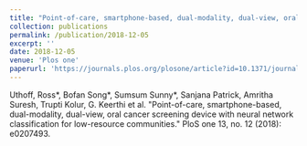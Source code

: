 ```yaml
---
title: "Point-of-care, smartphone-based, dual-modality, dual-view, oral cancer screening device with neural network classification for low-resource communities"
collection: publications
permalink: /publication/2018-12-05
excerpt: ''
date: 2018-12-05
venue: 'Plos one'
paperurl: 'https://journals.plos.org/plosone/article?id=10.1371/journal.pone.0207493'
---
```

Uthoff, Ross*, Bofan Song*, Sumsum Sunny*, Sanjana Patrick, Amritha Suresh, Trupti Kolur, G. Keerthi et al. "Point-of-care, smartphone-based, dual-modality, dual-view, oral cancer screening device with neural network classification for low-resource communities." PloS one 13, no. 12 (2018): e0207493.
